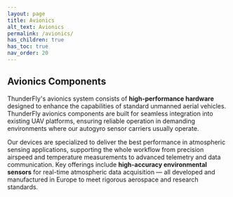 ```yaml
---
layout: page
title: Avionics
alt_text: Avionics
permalink: /avionics/
has_children: true
has_toc: true
nav_order: 20
---
```



## Avionics Components  

ThunderFly's avionics system consists of **high-performance hardware** designed to enhance the capabilities of standard unmanned aerial vehicles. ThunderFly avionics components are built for seamless integration into existing UAV platforms, ensuring reliable operation in demanding environments where our autogyro sensor carriers usually operate.  

Our devices are specialized to deliver the best performance in atmospheric sensing applications, supporting the whole workflow from precision airspeed and temperature measurements to advanced telemetry and data communication. Key offerings include **high-accuracy environmental sensors** for real-time atmospheric data acquisition — all developed and manufactured in Europe to meet rigorous aerospace and research standards.  
